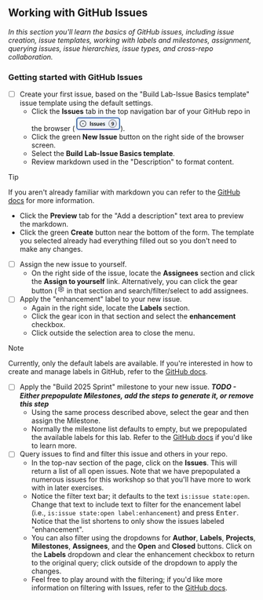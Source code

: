 ## Working with GitHub Issues

_In this section you'll learn the basics of GitHub issues, including issue creation, issue templates, working with labels and milestones, assignment, querying issues, issue hierarchies, issue types, and cross-repo collaboration._

### Getting started with GitHub Issues

- [ ] Create your first issue, based on the "Build Lab-Issue Basics template" issue template using the default settings.
  - Click the **Issues** tab in the top navigation bar of your GitHub repo in the browser (![Issues tab](./images/issues-tab.jpeg)).
  - Click the green **New Issue** button on the right side of the browser screen.
  - Select the **Build Lab-Issue Basics template**.
  - Review markdown used in the "Description" to format content.

> [!TIP]
> If you aren't already familiar with markdown you can refer to the [GitHub docs](https://docs.github.com/en/get-started/writing-on-github/getting-started-with-writing-and-formatting-on-github) for more information.

  - Click the **Preview** tab for the "Add a description" text area to preview the markdown.
  - Click the green **Create** button near the bottom of the form.  The template you selected already had everything filled out so you don't need to make any changes. 
- [ ] Assign the new issue to yourself.
  - On the right side of the issue, locate the **Assignees** section and click the **Assign to yourself** link. Alternatively, you can click the gear button (![Gear button](./images/gear.jpeg) in that section and search/filter/select to add assignees.
- [ ] Apply the "enhancement" label to your new issue.
  - Again in the right side, locate the **Labels** section.
  - Click the gear icon in that section and select the **enhancement** checkbox.
  - Click outside the selection area to close the menu.
  
> [!NOTE]
> Currently, only the default labels are available.  If you're interested in how to create and manage labels in GitHub, refer to the [GitHub docs](https://docs.github.com/en/issues/using-labels-and-milestones-to-track-work/managing-labels).

- [ ] Apply the "Build 2025 Sprint" milestone to your new issue. ***TODO - Either prepopulate Milestones, add the steps to generate it, or remove this step***
  - Using the same process described above, select the gear and then assign the Milestone.
  - Normally the milestone list defaults to empty, but we prepopulated the available labels for this lab.  Refer to the [GitHub docs](https://docs.github.com/en/issues/using-labels-and-milestones-to-track-work/about-milestones) if you'd like to learn more.
- [ ] Query issues to find and filter this issue and others in your repo.
  - In the top-nav section of the page, click on the **Issues**.  This will return a list of all open issues.  Note that we have prepopulated a numerous issues for this workshop so that you'll have more to work with in later exercises.
  - Notice the filter text bar; it defaults to the text `is:issue state:open`.  Change that text to include text to filter for the enancement label (i.e., `is:issue state:open label:enhancement`) and press <kbd>Enter</kbd>.  Notice that the list shortens to only show the issues labeled "enhancement".
  - You can also filter using the dropdowns for **Author**, **Labels**, **Projects**, **Milestones**, **Assignees**, and the **Open** and **Closed** buttons.  Click on the **Labels** dropdown and clear the enhancement checkbox to return to the original query; click outside of the dropdown to apply the changes.
  - Feel free to play around with the filtering; if you'd like more information on filtering with Issues, refer to the [GitHub docs](https://docs.github.com/en/issues/tracking-your-work-with-issues/using-issues/filtering-and-searching-issues-and-pull-requests).


